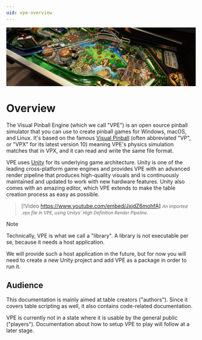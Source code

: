 ```yaml
---
uid: vpe-overview
---
```


![VPE Header](jp-header.png)

# Overview

The Visual Pinball Engine (which we call "VPE") is an open source pinball simulator that you can use to create pinball games for Windows, macOS, and Linux. It's based on the famous [Visual Pinball](https://sourceforge.net/projects/vpinball/) (often abbreviated "VP", or "VPX" for its latest version 10) meaning VPE's physics simulation matches that in VPX, and it can read and write the same file format.

VPE uses [Unity](https://unity.com/) for its underlying game architecture. Unity is one of the leading cross-platform game engines and provides VPE with an advanced render pipeline that produces high-quality visuals and is continuously maintained and updated to work with new hardware features. Unity also comes with an amazing editor, which VPE extends to make the table creation process as easy as possible.

> [!Video https://www.youtube.com/embed/JxjdZ6mohfA]
<small>*An imported .vpx file in VPE, using Unitys' High Definition Render Pipeline.*</small>

> [!NOTE] 
> Technically, VPE is what we call a "library". A library is not executable per se, because it needs a host application. 
>
> We will provide such a host application in the future, but for now you will need to create a new Unity project and add VPE as a package in order to run it.

## Audience

This documentation is mainly aimed at table creators ("authors"). Since it covers table scripting as well, it also contains code-related documentation.

VPE is currently not in a state where it is usable by the general public ("players"). Documentation about how to setup VPE to play will follow at a later stage.
